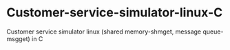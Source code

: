 # Customer-service-simulator-linux-C
Customer service simulator linux (shared memory-shmget, message queue-msgget)  in C
